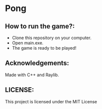 # Pong

## How to run the game?:
- Clone this repository on your computer.
- Open main.exe.
- The game is ready to be played!

## Acknowledgements:
Made with C++ and Raylib.

## LICENSE:
This project is licensed under the MIT License
